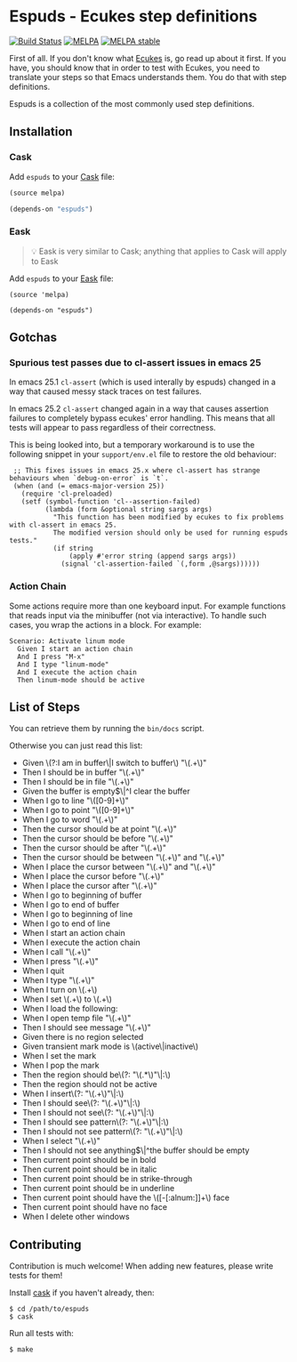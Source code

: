 # Espuds - Ecukes step definitions

[![Build Status](https://api.travis-ci.org/ecukes/espuds.png?branch=master)](http://travis-ci.org/ecukes/espuds)
[![MELPA](http://melpa.org/packages/espuds-badge.svg)](http://melpa.org/#/espuds)
[![MELPA stable](http://stable.melpa.org/packages/espuds-badge.svg)](http://stable.melpa.org/#/espuds)

First of all. If you don't know what
[Ecukes](http://github.com/ecukes/ecukes) is, go read up about it
first. If you have, you should know that in order to test with Ecukes,
you need to translate your steps so that Emacs understands them. You
do that with step definitions.

Espuds is a collection of the most commonly used step definitions.

## Installation

### Cask

Add `espuds` to your [Cask][Cask] file:

```lisp
(source melpa)

(depends-on "espuds")
```

### Eask
> 💡 Eask is very similar to Cask; anything that applies to Cask will apply to Eask

Add `espuds` to your [Eask][Eask] file:

```elisp
(source 'melpa)

(depends-on "espuds")
```

## Gotchas

### Spurious test passes due to cl-assert issues in emacs 25

In emacs 25.1 `cl-assert` (which is used interally by espuds) changed in a way
that caused messy stack traces on test failures.

In emacs 25.2 `cl-assert` changed again in a way that causes assertion failures
to completely bypass ecukes' error handling. This means that all tests will
appear to pass regardless of their correctness. 

This is being looked into, but a temporary workaround is to use the following
snippet in your `support/env.el` file to restore the old behaviour:

```elisp
 ;; This fixes issues in emacs 25.x where cl-assert has strange behaviours when `debug-on-error` is `t`.
 (when (and (= emacs-major-version 25))
   (require 'cl-preloaded)
   (setf (symbol-function 'cl--assertion-failed)
         (lambda (form &optional string sargs args)
           "This function has been modified by ecukes to fix problems with cl-assert in emacs 25.
           The modified version should only be used for running espuds tests."
           (if string
               (apply #'error string (append sargs args))
             (signal 'cl-assertion-failed `(,form ,@sargs))))))
```

### Action Chain

Some actions require more than one keyboard input. For example
functions that reads input via the minibuffer (not via
interactive). To handle such cases, you wrap the actions in a
block. For example:

    Scenario: Activate linum mode
      Given I start an action chain
      And I press "M-x"
      And I type "linum-mode"
      And I execute the action chain
      Then linum-mode should be active

## List of Steps
<!-- generated with a `grep -E "^\((Given|When|Then)" espuds.el | sed 's:^(:- :' | sed 's:"\^::' | sed 's:\$"::'` :D -->
You can retrieve them by running the `bin/docs` script.

Otherwise you can just read this list:

- Given \\(?:I am in buffer\\|I switch to buffer\\) \"\\(.+\\)\"
- Then I should be in buffer \"\\(.+\\)\"
- Then I should be in file \"\\(.+\\)\"
- Given the buffer is empty$\\|^I clear the buffer
- When I go to line \"\\([0-9]+\\)\"
- When I go to point \"\\([0-9]+\\)\"
- When I go to word \"\\(.+\\)\"
- Then the cursor should be at point \"\\(.+\\)\"
- Then the cursor should be before \"\\(.+\\)\"
- Then the cursor should be after \"\\(.+\\)\"
- Then the cursor should be between \"\\(.+\\)\" and \"\\(.+\\)\"
- When I place the cursor between \"\\(.+\\)\" and \"\\(.+\\)\"
- When I place the cursor before \"\\(.+\\)\"
- When I place the cursor after \"\\(.+\\)\"
- When I go to beginning of buffer
- When I go to end of buffer
- When I go to beginning of line
- When I go to end of line
- When I start an action chain
- When I execute the action chain
- When I call \"\\(.+\\)\"
- When I press \"\\(.+\\)\"
- When I quit
- When I type \"\\(.+\\)\"
- When I turn on \\(.+\\)
- When I set \\(.+\\) to \\(.+\\)
- When I load the following:
- When I open temp file \"\\(.+\\)\"
- Then I should see message \"\\(.+\\)\"
- Given there is no region selected
- Given transient mark mode is \\(active\\|inactive\\)
- When I set the mark
- When I pop the mark
- Then the region should be\\(?: \"\\(.*\\)\"\\|:\\)
- Then the region should not be active
- When I insert\\(?: \"\\(.+\\)\"\\|:\\)
- Then I should see\\(?: \"\\(.+\\)\"\\|:\\)
- Then I should not see\\(?: \"\\(.+\\)\"\\|:\\)
- Then I should see pattern\\(?: \"\\(.+\\)\"\\|:\\)
- Then I should not see pattern\\(?: \"\\(.+\\)\"\\|:\\)
- When I select \"\\(.+\\)\"
- Then I should not see anything$\\|^the buffer should be empty
- Then current point should be in bold
- Then current point should be in italic
- Then current point should be in strike-through
- Then current point should be in underline
- Then current point should have the \\([-[:alnum:]]+\\) face
- Then current point should have no face
- When I delete other windows

## Contributing

Contribution is much welcome! When adding new features, please write
tests for them!

Install [cask][Cask] if you haven't already,
then:

    $ cd /path/to/espuds
    $ cask

Run all tests with:

    $ make

[Cask]: https://github.com/cask/cask
[Eask]: https://github.com/emacs-eask/cli
[MELPA]: https://melpa.org
